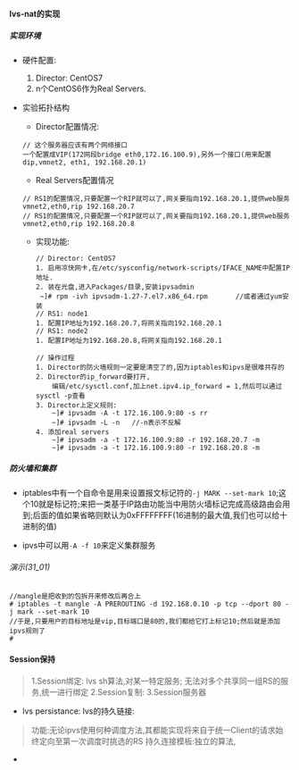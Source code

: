 #### lvs-nat的实现
##### 实现环境
- 硬件配置:
    1. Director: CentOS7
    2. n个CentOS6作为Real Servers.
- 实验拓扑结构

	- Director配置情况:

    ```
    // 这个服务器应该有两个网络接口
    一个配置成VIP(172网段bridge eth0,172.16.100.9),另外一个接口(用来配置dip,vmnet2, eth1, 192.168.20.1)
    ```

    - Real Servers配置情况

    ```
    // RS1的配置情况,只要配置一个RIP就可以了,网关要指向192.168.20.1,提供web服务
    vmnet2,eth0,rip 192.168.20.7
    // RS1的配置情况,只要配置一个RIP就可以了,网关要指向192.168.20.1,提供web服务
    vmnet2,eth0,rip 192.168.20.8
    ```

    - 实现功能:

      ```
      // Director: CentOS7
      1. 启用凉快网卡,在/etc/sysconfig/network-scripts/IFACE_NAME中配置IP地址.
      2. 装在光盘,进入Packages/目录,安装ipvsadmin
  	   ~]# rpm -ivh ipvsadm-1.27-7.el7.x86_64.rpm		//或者通过yum安装
      // RS1: node1
      1. 配置IP地址为192.168.20.7,将网关指向192.168.20.1
      // RS1: node2
      1. 配置IP地址为192.168.20.8,将网关指向192.168.20.1

      // 操作过程
      1. Director的防火墙规则一定要是清空了的,因为iptables和ipvs是很难共存的
      2. Director的ip_forward要打开,
          编辑/etc/sysctl.conf,加上net.ipv4.ip_forward = 1,然后可以通过sysctl -p查看
      3. Director上定义规则:
          ~]# ipvsadm -A -t 172.16.100.9:80 -s rr
          ~]# ipvsadm -L -n   //-n表示不反解
      4. 添加real servers
          ~]# ipvsadm -a -t 172.16.100.9:80 -r 192.168.20.7 -m
          ~]# ipvsadm -a -t 172.16.100.9:80 -r 192.168.20.8 -m
      ```
##### 防火墙和集群
  - iptables中有一个自命令是用来设置报文标记符的`-j MARK --set-mark 10`;这个10就是标记符;来把一类基于IP路由功能当中用防火墙标记完成高级路由会用到;后面的值如果省略则默认为0xFFFFFFFF(16进制的最大值,我们也可以给十进制的值)

  - ipvs中可以用`-A -f 10`来定义集群服务
###### 演示(31_01)
```
//mangle是把收到的包拆开来修改后再合上
# iptables -t mangle -A PREROUTING -d 192.168.0.10 -p tcp --dport 80 -j mark --set-mark 10
//于是,只要用户的目标地址是vip,目标端口是80的,我们都给它打上标记10;然后就是添加ipvs规则了
#
```
#### Session保持
> 1.Session绑定: lvs sh算法,对某一特定服务; 无法对多个共享同一组RS的服务,统一进行绑定
> 2.Session复制:
> 3.Session服务器

- lvs persistance: lvs的持久链接:
> 功能:无论ipvs使用何种调度方法,其都能实现将来自于统一Client的请求始终定向至第一次调度时挑选的RS
> 持久连接模板:独立的算法,
-
